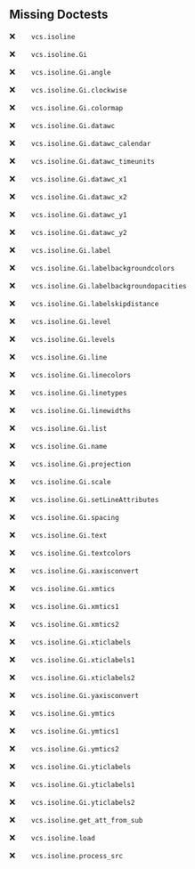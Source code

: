 Missing Doctests
----------------
:x:```    vcs.isoline```

:x:```    vcs.isoline.Gi```

:x:```    vcs.isoline.Gi.angle```

:x:```    vcs.isoline.Gi.clockwise```

:x:```    vcs.isoline.Gi.colormap```

:x:```    vcs.isoline.Gi.datawc```

:x:```    vcs.isoline.Gi.datawc_calendar```

:x:```    vcs.isoline.Gi.datawc_timeunits```

:x:```    vcs.isoline.Gi.datawc_x1```

:x:```    vcs.isoline.Gi.datawc_x2```

:x:```    vcs.isoline.Gi.datawc_y1```

:x:```    vcs.isoline.Gi.datawc_y2```

:x:```    vcs.isoline.Gi.label```

:x:```    vcs.isoline.Gi.labelbackgroundcolors```

:x:```    vcs.isoline.Gi.labelbackgroundopacities```

:x:```    vcs.isoline.Gi.labelskipdistance```

:x:```    vcs.isoline.Gi.level```

:x:```    vcs.isoline.Gi.levels```

:x:```    vcs.isoline.Gi.line```

:x:```    vcs.isoline.Gi.linecolors```

:x:```    vcs.isoline.Gi.linetypes```

:x:```    vcs.isoline.Gi.linewidths```

:x:```    vcs.isoline.Gi.list```

:x:```    vcs.isoline.Gi.name```

:x:```    vcs.isoline.Gi.projection```

:x:```    vcs.isoline.Gi.scale```

:x:```    vcs.isoline.Gi.setLineAttributes```

:x:```    vcs.isoline.Gi.spacing```

:x:```    vcs.isoline.Gi.text```

:x:```    vcs.isoline.Gi.textcolors```

:x:```    vcs.isoline.Gi.xaxisconvert```

:x:```    vcs.isoline.Gi.xmtics```

:x:```    vcs.isoline.Gi.xmtics1```

:x:```    vcs.isoline.Gi.xmtics2```

:x:```    vcs.isoline.Gi.xticlabels```

:x:```    vcs.isoline.Gi.xticlabels1```

:x:```    vcs.isoline.Gi.xticlabels2```

:x:```    vcs.isoline.Gi.yaxisconvert```

:x:```    vcs.isoline.Gi.ymtics```

:x:```    vcs.isoline.Gi.ymtics1```

:x:```    vcs.isoline.Gi.ymtics2```

:x:```    vcs.isoline.Gi.yticlabels```

:x:```    vcs.isoline.Gi.yticlabels1```

:x:```    vcs.isoline.Gi.yticlabels2```

:x:```    vcs.isoline.get_att_from_sub```

:x:```    vcs.isoline.load```

:x:```    vcs.isoline.process_src```

